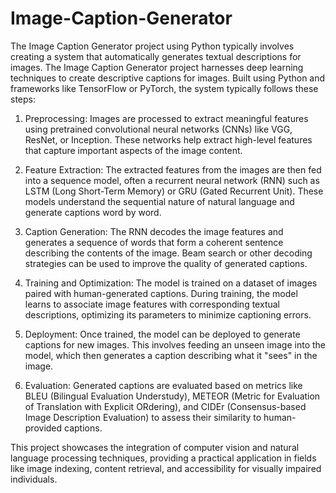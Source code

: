 # Image-Caption-Generator
The Image Caption Generator project using Python typically involves creating a system that automatically generates textual descriptions for images. 
The Image Caption Generator project harnesses deep learning techniques to create descriptive captions for images. Built using Python and frameworks like TensorFlow or PyTorch, the system typically follows these steps:

1.	Preprocessing: Images are processed to extract meaningful features using pretrained convolutional neural networks (CNNs) like VGG, ResNet, or Inception. These networks help extract high-level features that capture important aspects of the image content.

2.	Feature Extraction: The extracted features from the images are then fed into a sequence model, often a recurrent neural network (RNN) such as LSTM (Long Short-Term Memory) or GRU (Gated Recurrent Unit). These models understand the sequential nature of natural language and generate captions word by word.

3.	Caption Generation: The RNN decodes the image features and generates a sequence of words that form a coherent sentence describing the contents of the image. Beam search or other decoding strategies can be used to improve the quality of generated captions. 

4.	Training and Optimization: The model is trained on a dataset of images paired with human-generated captions. During training, the model learns to associate image features with corresponding textual descriptions, optimizing its parameters to minimize captioning errors.

5.	Deployment: Once trained, the model can be deployed to generate captions for new images. This involves feeding an unseen image into the model, which then generates a caption describing what it "sees" in the image.

6.	Evaluation: Generated captions are evaluated based on metrics like BLEU (Bilingual Evaluation Understudy), METEOR (Metric for Evaluation of Translation with Explicit ORdering), and CIDEr (Consensus-based Image Description Evaluation) to assess their similarity to human-provided captions.

This project showcases the integration of computer vision and natural language processing techniques, providing a practical application in fields like image indexing, content retrieval, and accessibility for visually impaired individuals.






